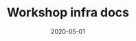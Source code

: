 ---
layout: post
title:  "Workshop infra docs"
description: "Setting up lab environments for tech workshops with hands-on sections can be simple, if well documented. Take a look at our docs and learn how we do it."
date:   2020-05-01
banner_preview: terraform/preview.png
redirect_to: https://ckaserer.dev/train
category: doc
tags: [docs, terraform, cloud]
---